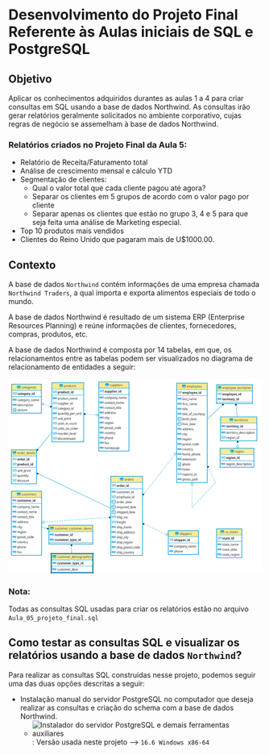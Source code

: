 # Desenvolvimento do Projeto Final Referente às Aulas iniciais de SQL e PostgreSQL

## Objetivo
Aplicar os conhecimentos adquiridos durantes as aulas 1 a 4 para criar consultas em SQL usando a base de dados Northwind. As consultas irão gerar relatórios geralmente solicitados no ambiente corporativo, cujas regras de negócio se assemelham  à base de dados Northwind.

### Relatórios criados no Projeto Final da Aula 5:

- Relatório de Receita/Faturamento total
- Análise de crescimento mensal e cálculo YTD
- Segmentação de clientes:
    - Qual o valor total que cada cliente pagou até agora?
    - Separar os clientes em 5 grupos de acordo com o valor pago por cliente
    - Separar apenas os clientes que estão no grupo 3, 4 e 5 para que seja feita uma análise de Marketing especial.
- Top 10 produtos mais vendidos
- Clientes do Reino Unido que pagaram mais de U$1000.00.

## Contexto
A base de dados `Northwind` contém informações de uma empresa chamada `Northwind Traders`, a qual importa e exporta alimentos especiais de todo o mundo.

A base de dados Northwind é resultado de um sistema ERP (Enterprise Resources Planning) e reúne informações de clientes, fornecedores, compras, produtos, etc. 

A base de dados Northwind é composta por 14 tabelas, em que, os relacionamentos entre as tabelas podem ser visualizados no diagrama de relacionamento de entidades a seguir:

![northwind](https://github.com/vgmariucci/Jornada_de_Dados_SQL/blob/main/imagens/northwind-er-diagram.png?raw=true)

### Nota: 

Todas as consultas SQL usadas para criar os relatórios estão no arquivo `Aula_05_projeto_final.sql`

## Como testar as consultas SQL e visualizar os relatórios usando a base de dados `Northwind`?

Para realizar as consultas SQL construídas nesse projeto, podemos seguir uma das duas opções descritas a seguir:

- Instalação manual do servidor PostgreSQL no computador que deseja realizar as consultas e criação do schema com a base de dados Northwind. 
    - ![Instalador do servidor PostgreSQL e demais ferramentas auxiliares](https://sbp.enterprisedb.com/getfile.jsp?fileid=1259340): Versão usada neste projeto --> `16.6 Windows x86-64` 



